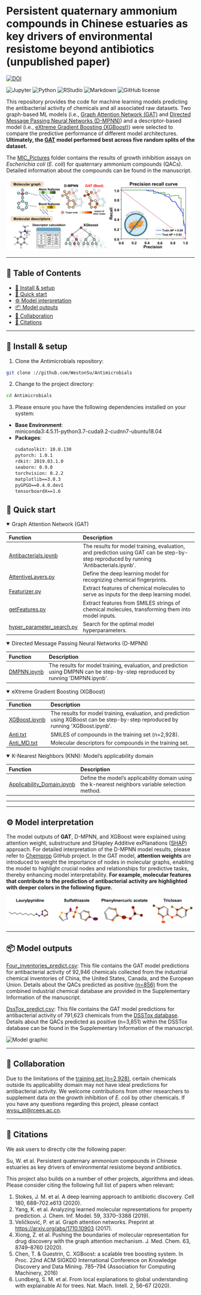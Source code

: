 # Persistent quaternary ammonium compounds in Chinese estuaries as key drivers of environmental resistome beyond antibiotics (unpublished paper)
[![DOI](https://zenodo.org/badge/DOI/10.5281/zenodo.8377281.svg)](https://doi.org/10.5281/zenodo.8377281)
<p align="left">
<img src="https://img.shields.io/badge/Jupyter-F37626.svg?style&logo=Jupyter&logoColor=white" alt="Jupyter" />
<img src="https://img.shields.io/badge/Python-3776AB.svg?style&logo=Python&logoColor=white" alt="Python" />
<img src="https://img.shields.io/badge/RStudio-75AADB.svg?style&logo=RStudio&logoColor=white" alt="RStudio" />
<img src="https://img.shields.io/badge/Markdown-000000.svg?style&logo=Markdown&logoColor=white" alt="Markdown" />
<img src="https://img.shields.io/github/license/WestonSu/Antimicrobials?style&color=5D6D7E" alt="GitHub license" />
</p>

This repository provides the code for machine learning models predicting the antibacterial activity of chemicals and all associated raw datasets. Two graph-based ML models (i.e., [Graph Attention Network (GAT)](https://github.com/WestonSu/Antimicrobials/blob/main/1_GAT/code/Antibacterials.ipynb) and [Directed Message Passing Neural Networks (D-MPNN)](https://github.com/WestonSu/Antimicrobials/blob/main/2_DMPNN/DMPNN.ipynb)) and a descriptor-based model (i.e., [eXtreme Gradient Boosting (XGBoost)](https://github.com/WestonSu/Antimicrobials/blob/main/3_XGBoost/XGBoost.ipynb)) were selected to compare the predictive performance of different model architectures. **Ultimately, the [GAT](https://github.com/WestonSu/Antimicrobials/blob/main/1_GAT/code/Antibacterials.ipynb) model performed best across five random splits of the dataset.**

The [MIC_Pictures](https://github.com/WestonSu/Antimicrobials/tree/main/5_MIC_Pictures) folder contains the results of growth inhibition assays on _Escherichia coli_ (_E. coli_) for quaternary ammonium compounds (QACs). Detailed information about the compounds can be found in the manuscript.

![Model graphic](Model_graphic.png)

---

## 📖 Table of Contents
- [🔧 Install & setup](#setup)
- [🚀 Quick start](#quickstart)
- [⚙️ Model interpretation](#interpretation)
- [📦 Model outputs](#outputs)
- [🤝 Collaboration](#Collaboration)
- [📄 Citations](#citations)
---

## 🔧 Install & setup <a name="setup"></a>
1. Clone the Antimicrobials repository:
```sh
git clone ://github.com/WestonSu/Antimicrobials
```
2. Change to the project directory:
```sh
cd Antimicrobials
```
3. Please ensure you have the following dependencies installed on your system:
- **Base Environment**:  
miniconda3:4.5.11-python3.7-cuda9.2-cudnn7-ubuntu18.04
- **Packages**:
    ```
    cudatoolkit: 10.0.130
    pytorch: 1.0.1
    rdkit: 2019.03.1.0
    seaborn: 0.9.0
    torchvision: 0.2.2
    matplotlib==3.0.3
    pyGPGO==0.4.0.dev1
    tensorboardX==1.6
    ```

## 🚀 Quick start <a name="quickstart"></a>

<details open><summary>Graph Attention Network (GAT)</summary>

| Function   | Description   |
|:------ |:--------- |                     
| [Antibacterials.ipynb](https://github.com/WestonSu/Antimicrobials/blob/main/1_GAT/code/Antibacterials.ipynb)                                 | The results for model training, evaluation, and prediction using GAT can be step-by-step reproduced by running 'Antibacterials.ipynb'. |                                            
| [AttentiveLayers.py](https://github.com/WestonSu/Antimicrobials/blob/main/1_GAT/code/AttentiveFP/AttentiveLayers.py)                         | Define the deep learning model for recognizing chemical fingerprints. |
| [Featurizer.py](https://github.com/WestonSu/Antimicrobials/blob/main/1_GAT/code/AttentiveFP/Featurizer.py)                                   | Extract features of chemical molecules to serve as inputs for the deep learning model. |
| [getFeatures.py](https://github.com/WestonSu/Antimicrobials/blob/main/1_GAT/code/AttentiveFP/getFeatures.py)                                 | Extract features from SMILES strings of chemical molecules, transforming them into model inputs. |
| [hyper_parameter_search.py](https://github.com/WestonSu/Antimicrobials/blob/main/1_GAT/code/hyper_parameter_search.py)                       | Search for the optimal model hyperparameters. |

</details>

<details open><summary>Directed Message Passing Neural Networks (D-MPNN)</summary>

| Function   | Description   |
|:------ |:--------- |      
| [DMPNN.ipynb](https://github.com/WestonSu/Antimicrobials/blob/main/2_DMPNN/DMPNN.ipynb) | The results for model training, evaluation, and prediction using DMPNN can be step-by-step reproduced by running 'DMPNN.ipynb'. |

</details>

<details open><summary>eXtreme Gradient Boosting (XGBoost)</summary>

| Function   | Description   |
|:------ |:--------- |      
| [XGBoost.ipynb](https://github.com/WestonSu/Antimicrobials/blob/main/3_XGBoost/XGBoost.ipynb) | The results for model training, evaluation, and prediction using XGBoost can be step-by-step reproduced by running 'XGBoost.ipynb'. |
| [Anti.txt](https://github.com/WestonSu/Antimicrobials/blob/main/3_XGBoost/Anti.txt)           | SMILES of compounds in the training set (n=2,928). |
| [Anti_MD.txt](https://github.com/WestonSu/Antimicrobials/blob/main/3_XGBoost/Anti_MD.txt)     | Molecular descriptors for compounds in the training set. |

</details>

<details open><summary>K-Nearest Neighbors (KNN): Model’s applicability domain</summary>

| Function   | Description   |
|:------ |:--------- |      
| [Applicability_Domain.ipynb](https://github.com/WestonSu/Antimicrobials/blob/main/4_Applicability_Domain/Applicability_Domain.ipynb) | Define the model’s applicability domain using the k-nearest neighbors variable selection method. |

</details>

---


---

## ⚙️ Model interpretation <a name="interpretation"></a>

The model outputs of **GAT**, D-MPNN, and XGBoost were explained using attention weight, substructure and SHapley Additive exPlanations ([SHAP](https://github.com/shap/shap)) approach. For detailed interpretation of the D-MPNN model results, please refer to [Chemprop](https://chemprop.readthedocs.io/en/latest/tutorial.html) GitHub project. In the GAT model, **attention weights** are introduced to weight the importance of nodes in molecular graphs, enabling the model to highlight crucial nodes and relationships for predictive tasks, thereby enhancing model interpretability. **For example, molecular features that contribute to the prediction of antibacterial activity are highlighted with deeper colors in the following figure.**

![Model graphic](Attention_weight.png)

---

## 📦 Model outputs <a name="outputs"></a>

[Four_inventories_predict.csv](https://github.com/WestonSu/Antimicrobials/blob/main/1_GAT/code/Four_inventories_predict.csv): This file contains the GAT model predictions for antibacterial activity of 92,946 chemicals collected from the industrial chemical inventories of China, the United States, Canada, and the European Union. Details about the QACs predicted as positive [(n=856)](https://github.com/WestonSu/Antimicrobials/blob/main/Supplementary%20Fig.%2022/Supplementary%20Fig.%2022.html) from the combined industrial chemical database are provided in the Supplementary Information of the manuscript.

[DssTox_predict.csv](https://github.com/WestonSu/Antimicrobials/blob/main/1_GAT/code/DssTox_predict.csv): This file contains the GAT model predictions for antibacterial activity of 791,623 chemicals from the [DSSTox database](https://epa.figshare.com/articles/dataset/DSSTox_v2000/8068211). Details about the QACs predicted as positive (n=3,851) within the DSSTox database can be found in the Supplementary Information of the manuscript.

![Model graphic](https://github.com/WestonSu/Antimicrobials/blob/main/Supplementary%20Fig.%2022/bokeh_plot_clusters.png)

---

## 🤝 Collaboration <a name="Collaboration"></a>

Due to the limitations of the [training set (n=2,928)](https://github.com/WestonSu/Antimicrobials/blob/main/1_GAT/data/Anti_plus_v2.csv), certain chemicals outside its applicability domain may not have ideal predictions for antibacterial activity. We welcome contributions from other researchers to supplement data on the growth inhibition of _E. coli_ by other chemicals. If you have any questions regarding this project, please contact wysu_st@rcees.ac.cn.

---

## 📄 Citations <a name="citations"></a>  

We ask users to directly cite the following paper:

Su, W. et al. Persistent quaternary ammonium compounds in Chinese estuaries as key drivers of environmental resistome beyond antibiotics.

This project also builds on a number of other projects, algorithms and ideas. Please consider citing the following full list of papers when relevant: 

1. Stokes, J. M. et al. A deep learning approach to antibiotic discovery. Cell 180, 688–702.e613 (2020).
2. Yang, K. et al. Analyzing learned molecular representations for property prediction. J. Chem. Inf. Model. 59, 3370–3388 (2019).
3. Veličković, P. et al. Graph attention networks. Preprint at https://arxiv.org/abs/1710.10903 (2017).
4. Xiong, Z. et al. Pushing the boundaries of molecular representation for drug discovery with the graph attention mechanism. J. Med. Chem. 63, 8749–8760 (2020).
5. Chen, T. & Guestrin, C. XGBoost: a scalable tree boosting system. In Proc. 22nd ACM SIGKDD International Conference on Knowledge Discovery and Data Mining. 785–794 (Association for Computing Machinery, 2016)
6. Lundberg, S. M. et al. From local explanations to global understanding with explainable AI for trees. Nat. Mach. Intell. 2, 56–67 (2020).



